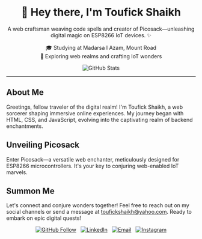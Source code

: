 <h1 align="center">👋 Hey there, I'm Toufick Shaikh</h1>

<p align="center">
  A web craftsman weaving code spells and creator of Picosack—unleashing digital magic on ESP8266 IoT devices. ✨
</p>

<p align="center">
  🎓 Studying at Madarsa I Azam, Mount Road<br>
  🚀 Exploring web realms and crafting IoT wonders<br>
</p>

<p align="center">
  <img src="https://github-readme-stats.vercel.app/api?username=Toufick190&show_icons=true&theme=radical" alt="GitHub Stats">
</p>

---

<h2>About Me</h2>

Greetings, fellow traveler of the digital realm! I'm Toufick Shaikh, a web sorcerer shaping immersive online experiences. My journey began with HTML, CSS, and JavaScript, evolving into the captivating realm of backend enchantments.

<h2>Unveiling Picosack</h2>

Enter Picosack—a versatile web enchanter, meticulously designed for ESP8266 microcontrollers. It's your key to conjuring web-enabled IoT marvels.

<h2>Summon Me</h2>

Let's connect and conjure wonders together! Feel free to reach out on my social channels or send a message at toufickshaikh@yahoo.com. Ready to embark on epic digital quests!

<p align="center">
  <a href="https://github.com/Toufick190"><img src="https://img.shields.io/github/followers/Toufick190?label=Follow&style=social" alt="GitHub Follow"></a>
  &nbsp;
  <a href="https://www.linkedin.com/in/toufickshaikh"><img src="https://img.shields.io/badge/Connect-LinkedIn-blue?style=flat-square&logo=linkedin" alt="LinkedIn"></a>
  &nbsp;
  <a href="mailto:toufickshaikh@yahoo.com"><img src="https://img.shields.io/badge/Email-Me-red?style=flat-square&logo=yahoo" alt="Email"></a>
  &nbsp;
  <a href="https://www.instagram.com/digital_hokage/"><img src="https://img.shields.io/badge/Follow-Instagram-pink?style=flat-square&logo=instagram" alt="Instagram"></a>
</p>
